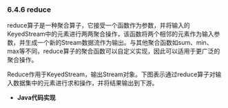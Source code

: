 ### 6.4.6 reduce

reduce算子是一种聚合算子，它接受一个函数作为参数，并将输入的KeyedStream中的元素进行两两聚合操作，该函数将两个相邻的元素作为输入参数，并生成一个新的Stream数据流作为输出。与其他聚合函数如sum、min、max等不同，reduce算子的聚合函数可以自定义实现，因此可以适用于更广泛的聚合操作。

Reduce作用于KeyedStream，输出Stream对象。下图表示通过reduce算子对输入数据集中的元素进行求和操作，并将结果输出到下游。

* **Java代码实现**